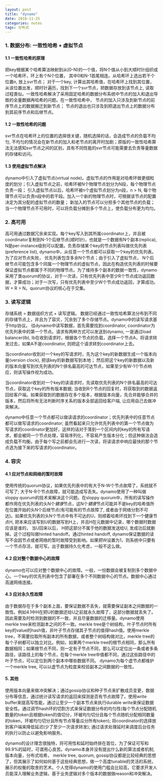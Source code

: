 ```yaml
---
layout: post
title: "dynamo"
date: 2018-11-25
categories: notes
tags: 分布式
---
```


### 1. 数据分布: 一致性哈希 + 虚拟节点

#### 1.1 一致性哈希的原理

把key根据某个哈希算法映射到从[0-N)的一个值，将N个值从小到大顺时针组织成一个哈希环，环上有个N个位置， 其中0和N-1首尾相连。从哈希环上选出若干个位置n, 放上svr节点； 对于一个key, 计算出其哈希值，在哈希环上找到其位置，从该位置出发，顺时针遍历，找到下一个svr节点，把数据存放到该节点上, 读取过程类似。一致性哈希解决了采用固定哈希的数据分布系统中节点的加入和退出导致的全量数据再哈希的问题。在一致性哈希中， 节点的加入只涉及到新节点的前序节点上的数据搬迁到新节点； 节点的退出也只涉及到把退出节点上的数据分布到其前序节点和后继节点。

#### 1.2 一致性哈希的问题

svr节点在哈希环上的位置的选择很关键，随机选择的话，会造成节点的负载不均匀, 不均匀的情况会在新节点的加入和老节点的离开时加剧；原版的一致性哈希算法无法感知svr节点之间的区别，具有不同性能的svr节点可能需要去负责等量数据的存储和访问。

#### 1.3 使用虚拟节点解决

dynamo中引入了虚拟节点(virtual node)。虚拟节点的作用是对哈希环做更细粒度的划分；引入虚拟节点之前，哈希环被N个物理节点划分为N段，每个物理节点负责一段； 引入虚拟节点以后，哈希环被n个虚拟节点划分为n段，n > N, 每个物理节点可以负责n段中的若干段。加入一个新的物理节点时，可根据该节点的配置决定为其分配的虚拟节点的数量； 新加入的节点可以分担多个其他节点的负载；当一个物理节点不可用时，可以将负载分摊到多个节点上，使负载分布更为均匀。

### 2. 高可用

高可用通过数据冗余来实现。每个key写入到其所属coordinator上，并且被coordinator复制到N-1个后继节点(顺时针)，也就是一个数据有N个副本(replica), N是per-instance级别可以配置。负责存储某个key的节点列表叫做优先列表(preference list), dynamo中，从任意一个节点都可以获取一个key的优先列表。为了应对节点失败， 优先列表包含多余N个节点；由于引入了虚拟节点， N个后继节点可能包含多个同属一个物理节点的虚拟节点，因此在构造优先列表的时候要保证虚拟节点都属于不同的物理节点。为了维持多个副本的数据一致性，dynamo采用了类quorum的协议，对于一次读，只有优先列表中至少R个节点成功返回数据，才算成功；对于一次写，只有优先列表中至少W个节点成功返回，才算成功。 W + R > N。quorum协议的核心在于交集。

### 3. 读写逻辑

存储系统 = 数据组织方式 + 读写逻辑。 数据已经通过一致性哈希算法分布到不同的存储节点上，并且为了容灾，冗余到了多个存储节点。dynamo中的读写请求基于http协议。 往dynamo中读写数据，首先需要找到coordinator, coordinator为优先列表中的第一个节点。请求有两种方式可以发送到dynamo, 一是通过load balancer(lb), lb在收到请求时，根据各个节点的负载，选择一个节点A，将请求转发过去，如果A不是coordinator, 则把这个请求转到coordinator上去。

当coordinator收到对一个key的写请求时，先为这个key的新数据生成一个版本向量(version clock), 把该key的新数据写到本地； 然后把这个key的新数据以及新的版本向量写到优先列表的N个排名最高的可达节点，如果至少有W-1个节点响应，则该写操作视为成功。

当coordinator收到对一个key的读请求时，先读取优先列表的N个排名最高的可达节点，获取这个key的所有版本数据; 当收到R个节点的回复时，将获取到的数据返回给客户端。如果获取到的数据存在多个版本，根据版本向量，先合并能够合并的版本，然后将所有无法判断时序关系的版本全部返回给客户端, 让应用自己去做冲突解决。

dynamo中任意一个节点都可以做读请求的coordinator；优先列表中的任意节点都可以做写请求的coordinator; 虽然看起来只允许优先列表中的第一个节点做为写请求的coordinator更加好，这样的话对于落到一个区间内的key的所有写请求，都会被同一个节点处理，容易序列化，不容易产生版本分化；但这种做法会造成负载不均衡。由于每个写之前都会先进行一次读，将读请求中响应最快的那个节点选为接下来的写请求的coordinator。

### 4. 容灾

#### 4.1 应对节点和网络的暂时故障

使用传统的quorum协议，如果优先列表中的有大于N-W个节点故障了，系统就不可写了; 大于N-R个节点故障，就可能造成写丢失。dynamo使用了一种叫做sloppy quorum的技术来解决这个问题。在sloppy quorum中，所有的读写操作都作用在优先列表的头N个*健康*节点，这N个*健康*节点可能并不是key的哈希值所在位置开始的头N个后继节点(有可能有的节点故障了, 或者由于网络分割不可达)。如果优先列表的头N个节点中有不可达的U，则顺着哈希环找到下一个健康节点H, 把本来应该写到U的数据写到H上，并且H在元数据中记录，哪个数据时数据应该是谁的， 当U回来以后， H把这部分不属于他的数据发送给U, 发成功后就删掉。这个过程叫做hinted handoff。通过hinted handoff, dynamo保证数据的读写不会因节点或者网络的暂时故障受到影响。如果把W设置为1，则系统中只要有一个节点存活，就可写。出于数据持久化考虑，一般不这么做。

#### 4.2 应对整个数据中心的故障

dynamo也可以应对整个数据中心的故障。一般，一份数据会被复制到多个数据中心。一个key的优先列表中包含了部署在多个不同数据中心的节点。数据中心通过高速网络连接。

#### 4.3 应对永久性故障

由于数据存在于多个副本上面，要保证数据不丢失，就需要保证副本之间数据的一致性。例如4.1中H在把U的数据还给U之前就永久故障了，这部分数据就丢失了。因此需要及时检测到数据的不一致，并且尽量数据的迁移量。dynamo使用merkle tree来检测副本之间的不一致。merkle tree是个树结构，叶子节点时所有key的value的hash值，非叶子节点存储其子节点的值得hash值。使用merkle tree，不需要拉取所有副本的所有数据，或者整个树结构做对比，merkle tree的每个子树都可以独立对比。例如，如果两个merkle tree的根节点相同，那么所有数据相同；如果根节点不同，则一定有子节点不同，那么可以定位出一条或者多条路径，该路径上的每个节点，在每个merkle tree中值都不同，通过这些路径中的叶子节点，可以定位到两个副本中哪些数据不同。 dynamo为每个虚节点都维护一个merkle tree,  可以以虚节点为粒度来校验副本之间数据的一致性。

#### 5. 其他

使用版本向量来做冲突解决；通过gossip协议和种子节点来扩散成员变更，数据分布等信息，通过统计读写请求的返回来探测是否有节点故障了。使用write buffer来提高写性能，通过让至少一个副本节点来执行durable write来保证数据安全性。通过调节hash环的切割方式来保证数据分布的均匀性(每个节点分配随机数量的token且根据token的值切分，环被均匀切分且每个节点随机分配相同数量的token，环被均匀切分且所有节点等量瓜分所有token); 将coordinator的选择放到客户端来降低延迟(少了至少一次请求转发); 通过请求处理延时来调度后台任务的执行以防止以避免影响服务。

dynamo的设计理念很独特，将可用性和延时始终排在首位，为了保证可写和99.9%的延时，可谓用心良苦。dynamo本身并没有提出什么新的算法或者机制, 版本向量，分布式哈希， merkle tree, quorum, gossip协议都是比较经典的思想了，但其展示了如何如何基于这些经典思想，做一个高度tunable的灵活的系统，展示的权衡的取舍的艺术。个人觉得dynamo的使用门槛会比较高，它要求开发人员能深入理解业务逻辑，基于业务逻辑对多个版本的数据做reason和冲突解决。
